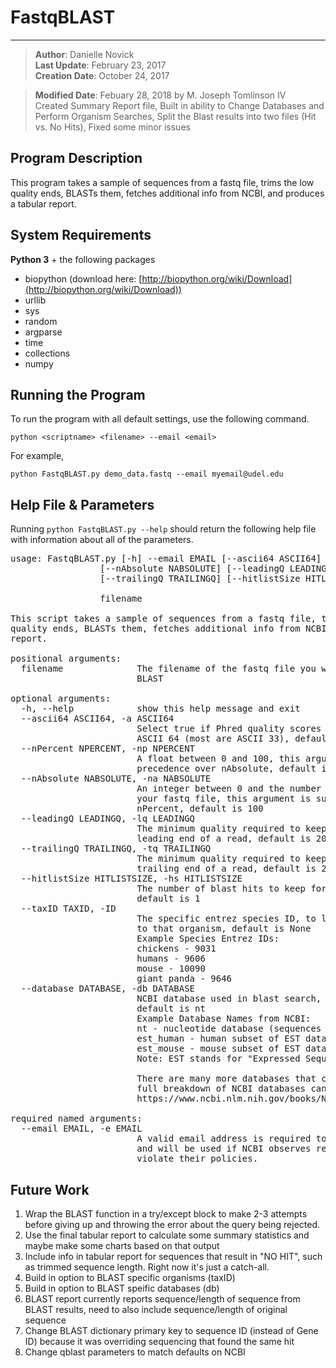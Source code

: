 # FastqBLAST
***
> **Author**: Danielle Novick  
> **Last Update**: February 23, 2017  
> **Creation Date**: October 24, 2017

> **Modified Date**: Febuary 28, 2018 by M. Joseph Tomlinson IV  
Created Summary Report file, Built in ability to Change Databases and Perform Organism Searches,
Split the Blast results into two files (Hit vs. No Hits), Fixed some minor issues

## Program Description

This program takes a sample of sequences from a fastq file, trims the low quality ends, BLASTs them, fetches additional info from NCBI, and produces a tabular report.

## System Requirements
**Python 3** + the following packages

* biopython (download here: [http://biopython.org/wiki/Download](http://biopython.org/wiki/Download))
* urllib
* sys
* random
* argparse
* time
* collections
* numpy

## Running the Program
To run the program with all default settings, use the following command.

`python <scriptname> <filename> --email <email>`

For example,

`python FastqBLAST.py demo_data.fastq --email myemail@udel.edu` 


## Help File & Parameters
Running `python FastqBLAST.py --help` should return the following help file with information about all of the parameters. 


<pre>
usage: FastqBLAST.py [-h] --email EMAIL [--ascii64 ASCII64] [--nPercent NPERCENT]
                 [--nAbsolute NABSOLUTE] [--leadingQ LEADINGQ]
                 [--trailingQ TRAILINGQ] [--hitlistSize HITLISTSIZE] [--database DATABASE]
                 
                 filename

This script takes a sample of sequences from a fastq file, trims the low
quality ends, BLASTs them, fetches additional info from NCBI, and produces a
report.

positional arguments:
  filename              The filename of the fastq file you wish to sample and
                        BLAST

optional arguments:
  -h, --help            show this help message and exit
  --ascii64 ASCII64, -a ASCII64
                        Select true if Phred quality scores are encoded as
                        ASCII 64 (most are ASCII 33), default is False
  --nPercent NPERCENT, -np NPERCENT
                        A float between 0 and 100, this argument takes
                        precedence over nAbsolute, default is 0
  --nAbsolute NABSOLUTE, -na NABSOLUTE
                        An integer between 0 and the number of sequences in
                        your fastq file, this argument is superseded by
                        nPercent, default is 100
  --leadingQ LEADINGQ, -lq LEADINGQ
                        The minimum quality required to keep a base at the
                        leading end of a read, default is 20
  --trailingQ TRAILINGQ, -tq TRAILINGQ
                        The minimum quality required to keep a base at the
                        trailing end of a read, default is 20
  --hitlistSize HITLISTSIZE, -hs HITLISTSIZE
                        The number of blast hits to keep for the final report,
                        default is 1
  --taxID TAXID, -ID
                        The specific entrez species ID, to limit the blast search
                        to that organism, default is None
                        Example Species Entrez IDs:
                        chickens - 9031
                        humans - 9606
                        mouse - 10090
                        giant panda - 9646
  --database DATABASE, -db DATABASE 
                        NCBI database used in blast search,
                        default is nt 
                        Example Database Names from NCBI:
                        nt - nucleotide database (sequences from tons of databases)
                        est_human - human subset of EST database
                        est_mouse - mouse subset of EST database
                        Note: EST stands for "Expressed Sequence TAG"

                        There are many more databases that can be blasted and a
                        full breakdown of NCBI databases can be found at the following link:
                        https://www.ncbi.nlm.nih.gov/books/NBK62345/#_blast_ftp_site_The_blastdb_subdirectory/

required named arguments:
  --email EMAIL, -e EMAIL
                        A valid email address is required to use NCBI tools
                        and will be used if NCBI observes requests that
                        violate their policies.
</pre>




## Future Work
1. Wrap the BLAST function in a try/except block to make 2-3 attempts before giving up and throwing the error about the query being rejected.  
2. Use the final tabular report to calculate some summary statistics and maybe make some charts based on that output
3. Include info in tabular report for sequences that result in "NO HIT", such as trimmed sequence length. Right now it's just a catch-all.
4. Build in option to BLAST specific organisms (taxID)
5. Build in option to BLAST speific databases (db)
6. BLAST report currently reports sequence/length of sequence from BLAST results, need to also include sequence/length of original sequence
7. Change BLAST dictionary primary key to sequence ID (instead of Gene ID) because it was overriding sequencing that found the same hit
8. Change qblast parameters to match defaults on NCBI



